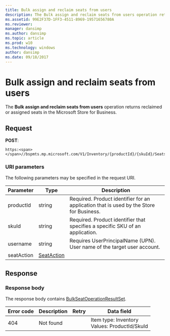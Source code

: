 ```yaml
---
title: Bulk assign and reclaim seats from users
description: The Bulk assign and reclaim seats from users operation returns reclaimed or assigned seats in the Microsoft Store for Business.
ms.assetid: 99E2F37D-1FF3-4511-8969-19571656780A
ms.reviewer: 
manager: dansimp
ms.author: dansimp
ms.topic: article
ms.prod: w10
ms.technology: windows
author: dansimp
ms.date: 09/18/2017
---
```


# Bulk assign and reclaim seats from users

The **Bulk assign and reclaim seats from users** operation returns reclaimed or assigned seats in the Microsoft Store for Business.

## Request

**POST**:

```http
https:<span></span>//bspmts.mp.microsoft.com/V1/Inventory/{productId}/{skuId}/Seats
```
 
### URI parameters

The following parameters may be specified in the request URI.

|Parameter|Type|Description|
|--- |--- |--- |
|productId|string|Required. Product identifier for an application that is used by the Store for Business.|
|skuId|string|Required. Product identifier that specifies a specific SKU of an application.|
|username|string|Requires UserPrincipalName (UPN). User name of the target user account.|
|seatAction|[SeatAction](data-structures-windows-store-for-business.mdm#seataction) ||

 
## Response

### Response body

The response body contains [BulkSeatOperationResultSet](data-structures-windows-store-for-business.md#bulkseatoperationresultset).

|Error code|Description|Retry|Data field|
|--- |--- |--- |--- |
|404|Not found||Item type: Inventory<br> Values: ProductId/SkuId|

 
